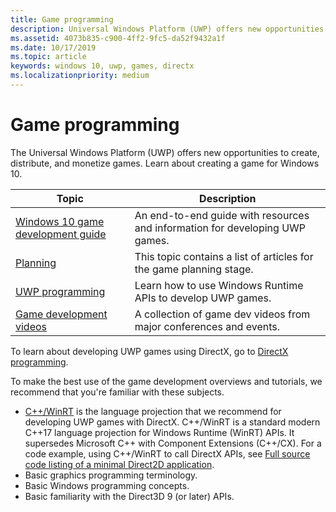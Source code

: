 ```yaml
---
title: Game programming
description: Universal Windows Platform (UWP) offers new opportunities to create, distribute, and monetize games. Learn about starting a new game, or porting an existing game.
ms.assetid: 4073b835-c900-4ff2-9fc5-da52f9432a1f
ms.date: 10/17/2019
ms.topic: article
keywords: windows 10, uwp, games, directx
ms.localizationpriority: medium
---
```


# Game programming

The Universal Windows Platform (UWP) offers new opportunities to create, distribute, and monetize games. Learn about creating a game for Windows 10.

| Topic | Description |
|-|-|
| [Windows 10 game development guide](e2e.md) | An end-to-end guide with resources and information for developing UWP games. |
| [Planning](planning.md) | This topic contains a list of articles for the game planning stage. |
| [UWP programming](uwp-programming.md) | Learn how to use Windows Runtime APIs to develop UWP games. |
| [Game development videos](game-development-videos.md) | A collection of game dev videos from major conferences and events. |

To learn about developing UWP games using DirectX, go to [DirectX programming](directx-programming.md).

To make the best use of the game development overviews and tutorials, we recommend that you're familiar with these subjects.

- [C++/WinRT](/windows/uwp/cpp-and-winrt-apis/index) is the language projection that we recommend for developing UWP games with DirectX. C++/WinRT is a standard modern C++17 language projection for Windows Runtime (WinRT) APIs. It supersedes Microsoft C++ with Component Extensions (C++/CX). For a code example, using C++/WinRT to call DirectX APIs, see [Full source code listing of a minimal Direct2D application](/windows/uwp/cpp-and-winrt-apis/consume-com#full-source-code-listing-of-a-minimal-direct2d-application).
- Basic graphics programming terminology.
- Basic Windows programming concepts.
- Basic familiarity with the Direct3D 9 (or later) APIs.